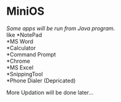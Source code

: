 # MiniOS
<i>Some apps will be run from Java program.</i><br>
like 
*NotePad<br>
*MS Word<br>
*Calculator<br>
*Command Prompt<br>
*Chrome<br>
*MS Excel<br>
*SnippingTool<br>
*Phone Dialer (Depricated)

More Updation will be done later...

